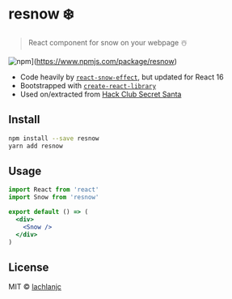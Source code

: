 # resnow ❄️

> React component for snow on your webpage ☃️

![npm](https://img.shields.io/npm/v/resnow.svg)](https://www.npmjs.com/package/resnow)

- Code heavily by [`react-snow-effect`](https://github.com/jungledre/react-snow-effect), but updated for React 16
- Bootstrapped with [`create-react-library`](https://www.npmjs.com/package/create-react-library)
- Used on/extracted from [Hack Club Secret Santa](https://hackclub.com/santa)

## Install

```bash
npm install --save resnow
yarn add resnow
```

## Usage

```jsx
import React from 'react'
import Snow from 'resnow'

export default () => (
  <div>
    <Snow />
  </div>
)
```

## License

MIT © [lachlanjc](https://github.com/lachlanjc)
